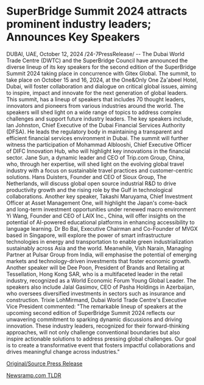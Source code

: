# SuperBridge Summit 2024 attracts prominent industry leaders; Announces Key Speakers

DUBAI, UAE, October 12, 2024 /24-7PressRelease/ -- The Dubai World Trade Centre (DWTC) and the SuperBridge Council have announced the diverse lineup of its key speakers for the second edition of the SuperBridge Summit 2024 taking place in concurrence with Gitex Global. The summit, to take place on October 15 and 16, 2024, at the One&Only One Za'abeel Hotel, Dubai, will foster collaboration and dialogue on critical global issues, aiming to inspire, impact and innovate for the next generation of global leaders.  This summit, has a lineup of speakers that includes 70 thought leaders, innovators and pioneers from various industries around the world. The speakers will shed light on a wide range of topics to address complex challenges and support future industry leaders.   The key speakers include, Ian Johnston, Chief Executive of the Dubai Financial Services Authority (DFSA). He leads the regulatory body in maintaining a transparent and efficient financial services environment in Dubai. The summit will further witness the participation of Mohammad Alblooshi, Chief Executive Officer of DIFC Innovation Hub, who will highlight key innovations in the financial sector.  Jane Sun, a dynamic leader and CEO of Trip.com Group, China, who, through her expertise, will shed light on the evolving global travel industry with a focus on sustainable travel practices and customer-centric solutions.   Hans Duisters, Founder and CEO of Sioux Group, The Netherlands, will discuss global open source industrial R&D to drive productivity growth and the rising role by the Gulf in technological collaborations. Another key speaker, Takashi Maruyama, Chief Investment Officer at Asset Management One, will highlight the Japan's come-back and long-term investment opportunities under renewed macro environment  Yi Wang, Founder and CEO of LAIX Inc., China, will offer insights on the potential of AI-powered educational platforms in enhancing accessibility to language learning.   Dr Bo Bai, Executive Chairman and Co-Founder of MVGX based in Singapore, will explore the power of smart infrastructure technologies in energy and transportation to enable green industrialization sustainably across Asia and the world.   Meanwhile, Vish Narain, Managing Partner at Pulsar Group from India, will emphasise the potential of emerging markets and technology-driven investments that foster economic growth. Another speaker will be Dee Poon, President of Brands and Retailing at Tessellation, Hong Kong SAR, who is a multifaceted leader in the retail industry, recognized as a World Economic Forum Young Global Leader. The speakers also include Jalal Gasimov, CEO of Pasha Holdings in Azerbaijan, who oversees diversified investments in sectors such as insurance and construction.   Trixie LohMirmand, Dubai World Trade Centre's Executive Vice President commented: "The remarkable lineup of speakers at the upcoming second edition of SuperBridge Summit 2024 reflects our unwavering commitment to sparking dynamic discussions and driving innovation. These industry leaders, recognized for their forward-thinking approaches, will not only challenge conventional boundaries but also inspire actionable solutions to address pressing global challenges. Our goal is to create a transformative event that fosters impactful collaborations and drives meaningful change across industries." 

[Original/Source Press Release](https://www.24-7pressrelease.com/press-release/515196/superbridge-summit-2024-attracts-prominent-industry-leaders-announces-key-speakers) 

[Newsramp.com TLDR](https://newsramp.com/None) 